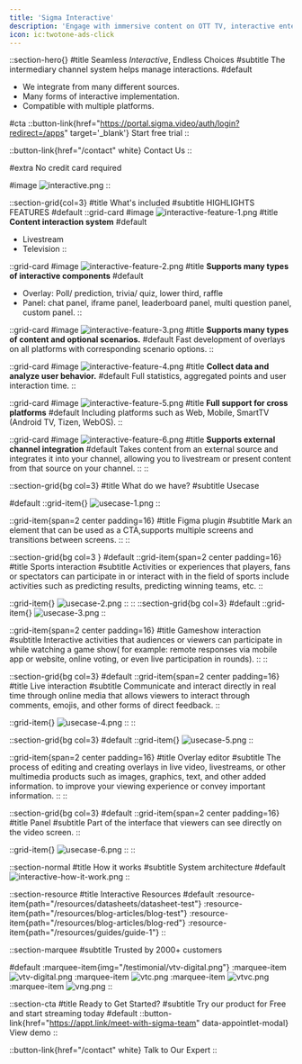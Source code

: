 ```yaml
---
title: 'Sigma Interactive'
description: 'Engage with immersive content on OTT TV, interactive entertainment experience'
icon: ic:twotone-ads-click
---
```


::section-hero{}
#title
Seamless _Interactive_, Endless Choices
#subtitle
The intermediary channel system helps manage interactions.
#default
- We integrate from many different sources.
- Many forms of interactive implementation.
- Compatible with multiple platforms.

#cta
::button-link{href="https://portal.sigma.video/auth/login?redirect=/apps" target='_blank'}
Start free trial
::

::button-link{href="/contact" white}
Contact Us
::

#extra
No credit card required

#image
![interactive.png](/interactive/interactive.png)
::

::section-grid{col=3}
#title
What's included
#subtitle
HIGHLIGHTS FEATURES
#default
  ::grid-card
  #image
  ![interactive-feature-1.png](/interactive/interactive-feature-1.png)
  #title
  **Content interaction system**
  #default
  - Livestream
  - Television
  ::

  ::grid-card
  #image
  ![interactive-feature-2.png](/interactive/interactive-feature-2.png)
  #title
  **Supports many types of interactive components**
  #default
  - Overlay: Poll/ prediction, trivia/ quiz, lower third, raffle
  - Panel: chat panel, iframe panel, leaderboard panel, multi question panel, custom panel.
  ::

  ::grid-card
  #image
  ![interactive-feature-3.png](/interactive/interactive-feature-3.png)
  #title
  **Supports many types of content and optional scenarios.**
  #default
  Fast development of overlays on all platforms with corresponding scenario options.
  ::

  ::grid-card
  #image
  ![interactive-feature-4.png](/interactive/interactive-feature-4.png)
  #title
  **Collect data and analyze user behavior.**
  #default
  Full statistics, aggregated points and user interaction time.
  ::

  ::grid-card
  #image
  ![interactive-feature-5.png](/interactive/interactive-feature-5.png)
  #title
  **Full support for cross platforms**
  #default
  Including platforms such as Web, Mobile, SmartTV (Android TV, Tizen, WebOS).
  ::

  ::grid-card
  #image
  ![interactive-feature-6.png](/interactive/interactive-feature-6.png)
  #title
  **Supports external channel integration**
  #default
  Takes content from an external source and integrates it into your channel, allowing you to livestream or present content from that source on your channel.
  ::
::

::section-grid{bg col=3}
#title
What do we have?
#subtitle
Usecase

#default
  ::grid-item{}
  ![usecase-1.png](/interactive/usecase-1.png)
  ::

  ::grid-item{span=2 center padding=16}
  #title
  Figma plugin
  #subtitle
  Mark an element that can be used as a CTA,supports multiple screens and transitions between screens.
  ::
::

::section-grid{bg col=3 }
#default
  ::grid-item{span=2 center padding=16}
  #title
  Sports interaction
  #subtitle
  Activities or experiences that players, fans or spectators can participate in or interact with in the field of sports include activities such as predicting results, predicting winning teams, etc.
  ::

  ::grid-item{}
  ![usecase-2.png](/interactive/usecase-2.png)
  ::
::
::section-grid{bg col=3}
#default
  ::grid-item{}
  ![usecase-3.png](/interactive/usecase-3.png)
  ::

  ::grid-item{span=2 center padding=16}
  #title
  Gameshow interaction
  #subtitle
  Interactive activities that audiences or viewers can participate in while watching a game show( for example: remote responses via mobile app or website, online voting, or even live participation in rounds).
  ::
::

::section-grid{bg col=3}
#default
  ::grid-item{span=2 center padding=16}
  #title
  Live interaction
  #subtitle
  Communicate and interact directly in real time through online media that allows viewers to interact through comments, emojis, and other forms of direct feedback.
  ::

  ::grid-item{}
  ![usecase-4.png](/interactive/usecase-4.png)
  ::
::

::section-grid{bg col=3}
#default
  ::grid-item{}
  ![usecase-5.png](/interactive/usecase-5.png)
  ::

  ::grid-item{span=2 center padding=16}
  #title
  Overlay editor
  #subtitle
  The process of editing and creating overlays in live video, livestreams, or other multimedia products such as images, graphics, text, and other added information. to improve your viewing experience or convey important information.
  ::
::

::section-grid{bg col=3}
#default
  ::grid-item{span=2 center padding=16}
  #title
  Panel
  #subtitle
  Part of the interface that viewers can see directly on the video screen.
  ::

  ::grid-item{}
  ![usecase-6.png](/interactive/usecase-6.png)
  ::
::

::section-normal
#title
How it works
#subtitle
System architecture
#default
![interactive-how-it-work.png](/interactive/interactive-how-it-work.png)
::

::section-resource
#title
Interactive Resources
#default
:resource-item{path="/resources/datasheets/datasheet-test"}
:resource-item{path="/resources/blog-articles/blog-test"}
:resource-item{path="/resources/blog-articles/blog-red"}
:resource-item{path="/resources/guides/guide-1"}
::

::section-marquee
#subtitle
Trusted by 2000+ customers

#default
:marquee-item{img="/testimonial/vtv-digital.png"}
:marquee-item
![vtv-digital.png](/testimonial/vtv-digital.png)
:marquee-item
![vtc.png](/testimonial/vtc.png)
:marquee-item
![vtvc.png](/testimonial/vtvc.png)
:marquee-item
![vng.png](/testimonial/vng.png)
::

::section-cta
#title
Ready to Get Started?
#subtitle
Try our product for Free and start streaming today
#default
::button-link{href="https://appt.link/meet-with-sigma-team"  data-appointlet-modal}
View demo
::

::button-link{href="/contact" white}
  Talk to Our Expert
::
